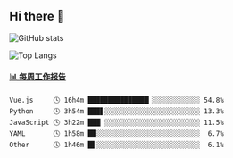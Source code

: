## Hi there 👋

![GitHub stats](https://github-readme-stats.orilight.top/api?username=orilights)

![Top Langs](https://github-readme-stats.orilight.top/api/top-langs/?username=orilights&layout=compact)

<!-- waka-box start -->
#### <a href="https://gist.github.com/92c8d5b388768c10efcba86e82b7c4fb" target="_blank">📊 每周工作报告</a>
```text
Vue.js     🕓 16h4m ███████████████▎░░░░░░░░░░░░ 54.8%
Python     🕓 3h54m ███▋░░░░░░░░░░░░░░░░░░░░░░░░ 13.3%
JavaScript 🕓 3h22m ███▏░░░░░░░░░░░░░░░░░░░░░░░░ 11.5%
YAML       🕓 1h58m █▉░░░░░░░░░░░░░░░░░░░░░░░░░░  6.7%
Other      🕓 1h46m █▋░░░░░░░░░░░░░░░░░░░░░░░░░░  6.1%
```
<!-- Powered by https://github.com/journey-ad/waka-box-go . -->
<!-- waka-box end -->
